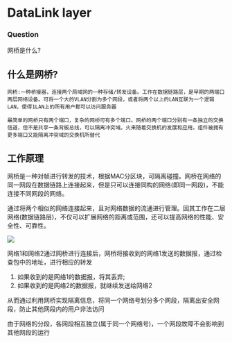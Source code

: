 # DataLink layer



### Question

网桥是什么?



## 什么是网桥?

    网桥:一种桥接器，连接两个局域网的一种存储/转发设备。工作在数据链路层，是早期的两端口两层网络设备。可将一个大的VLAN分割为多个网段，或者将两个以上的LAN互联为一个逻辑LAN，使得1LAN上的所有用户都可以访问服务器

    最简单的网桥只有两个端口，复杂的网桥可有多个端口。网桥的两个端口分别有一条独立的交换信道，但不是共享一条背板总线，可以隔离冲突域。火来随着交换机的发展和应用，组件被拥有更多端口又能隔离冲突域的交换机所替代


## 工作原理

   网桥是一种对帧进行转发的技术，根据MAC分区块，可隔离碰撞。网桥在网络的同一网段在数据链路上连接起来，但是只可以连接同构的网络(即同一网段)，不能连接不同网段的网络。
    
   通过将两个相似的网络连接起来，且对网络数据的流通进行管理。因其工作在二层网络(数据链路层)，不仅可以扩展网络的距离或范围，还可以提高网络的性能、安全性、可靠性。

![](https://img-blog.csdnimg.cn/2021072010100992.png)

   网络1和网络2通过网桥进行连接后，网桥将接收到的网络1发送的数据报，通过检查包中的地址，进行相应的转发
      
   1. 如果收到的是网络1的数据报，将其丢弃;
   2. 如果收到的是网络2的数据报，就继续发送给网络2
   
 从而通过利用网桥实现隔离信息，将同一个网络号划分多个网段，隔离出安全网段，防止其他网段内的用户非法访问

由于网络的分段，各网段相互独立(属于同一个网络号)，一个网段故障不会影响到其他网段的运行
    
    